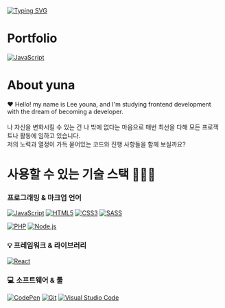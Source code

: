 [![Typing SVG](https://readme-typing-svg.demolab.com?font=Fira+Code&weight=500&pause=1000&color=FF6963&random=false&width=435&lines=Thank+you+for+visit+my+github+!+%F0%9F%8D%80)](https://git.io/typing-svg)

# Portfolio
<div>
  <a href="https://yuna-portfolio2.web.app/"></a>
  <a href="#"><img alt="JavaScript" src="https://yuna-portfolio2.web.app/"></a>
</div>


# About yuna

❤️ Hello! my name is Lee youna, and I'm studying frontend development with the dream of becoming a developer. <br /><br />
나 자신을 변화시킬 수 있는 건 나 밖에 없다는 마음으로 매번 최선을 다해 모든 프로젝트나 활동에 임하고 있습니다.<br />
저의 노력과 열정이 가득 묻어있는 코드와 진행 사항들을 함께 보실까요?

# 사용할 수 있는 기술 스택 👩🏻‍💻
###  프로그래밍 & 마크업 언어
<div>
  <a href="#"><img alt="JavaScript" src="https://img.shields.io/badge/JavaScript-F7DF1E?style=flat&logo=JavaScript&logoColor=white"></a>
  <a href="#"><img alt="HTML5" src="https://img.shields.io/badge/HTML5-E34F26?logo=HTML5&logoColor=white"></a>
  <a href="#"><img alt="CSS3" src="https://img.shields.io/badge/CSS3-1572B6?logo=CSS3&logoColor=white"></a>
  <a href="#"><img alt="SASS" src="https://img.shields.io/badge/SASS-1572B6?logo=SASS&logoColor=white"></a>
  
  <a href="#"><img alt="PHP" src="https://img.shields.io/badge/PHP-777BB4?logo=PHP&logoColor=white"></a>
  <a href="#"><img alt="Node.js" src="https://img.shields.io/badge/Node.js-339933?logo=Node.js&logoColor=white"></a>
</div>

 ### 💡 프레임워크 & 라이브러리
<div>
  <a href="#"><img alt="React" src="https://img.shields.io/badge/React-61DAFB?logo=React&logoColor=white"></a>
</div>

 ### 💻 소프트웨어 & 툴
<div>
  <a href="#"><img alt="CodePen" src="https://img.shields.io/badge/CodePen-000?logo=CodePen&logoColor=white"></a>
  <a href="#"><img alt="Git" src="https://img.shields.io/badge/Git-F05032?logo=Git&logoColor=white"></a>
  <a href="#"><img alt="Visual Studio Code" src="https://img.shields.io/badge/Visual Studio Code-007ACC?logo=Visual Studio Code&logoColor=white"></a>
</div>

